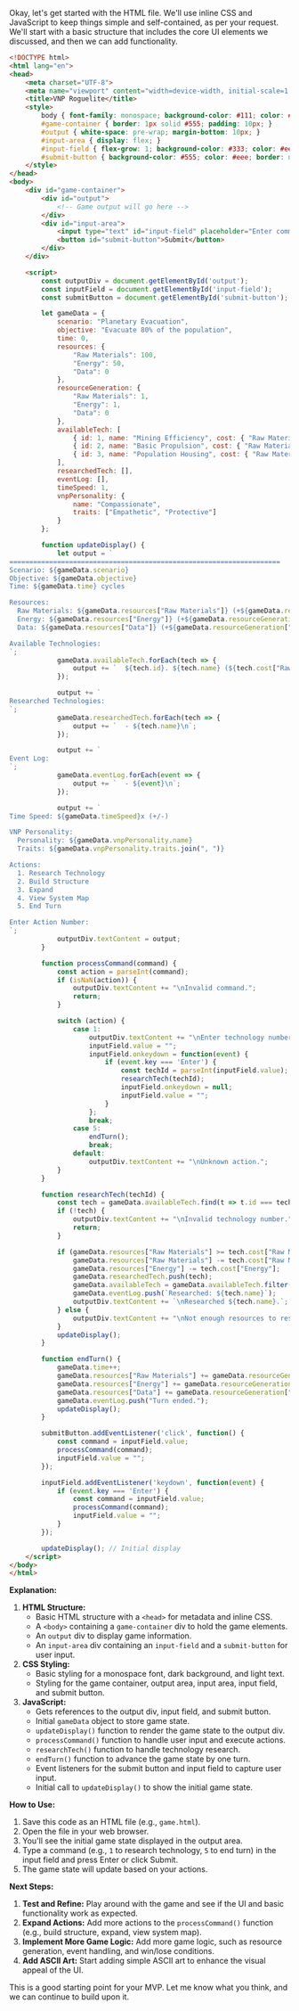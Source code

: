 Okay, let's get started with the HTML file. We'll use inline CSS and JavaScript to keep things simple and self-contained, as per your request. We'll start with a basic structure that includes the core UI elements we discussed, and then we can add functionality.

```html
<!DOCTYPE html>
<html lang="en">
<head>
    <meta charset="UTF-8">
    <meta name="viewport" content="width=device-width, initial-scale=1.0">
    <title>VNP Roguelite</title>
    <style>
        body { font-family: monospace; background-color: #111; color: #eee; margin: 20px; }
        #game-container { border: 1px solid #555; padding: 10px; }
        #output { white-space: pre-wrap; margin-bottom: 10px; }
        #input-area { display: flex; }
        #input-field { flex-grow: 1; background-color: #333; color: #eee; border: none; padding: 5px; }
        #submit-button { background-color: #555; color: #eee; border: none; padding: 5px 10px; cursor: pointer; }
    </style>
</head>
<body>
    <div id="game-container">
        <div id="output">
            <!-- Game output will go here -->
        </div>
        <div id="input-area">
            <input type="text" id="input-field" placeholder="Enter command">
            <button id="submit-button">Submit</button>
        </div>
    </div>

    <script>
        const outputDiv = document.getElementById('output');
        const inputField = document.getElementById('input-field');
        const submitButton = document.getElementById('submit-button');

        let gameData = {
            scenario: "Planetary Evacuation",
            objective: "Evacuate 80% of the population",
            time: 0,
            resources: {
                "Raw Materials": 100,
                "Energy": 50,
                "Data": 0
            },
            resourceGeneration: {
                "Raw Materials": 1,
                "Energy": 1,
                "Data": 0
            },
            availableTech: [
                { id: 1, name: "Mining Efficiency", cost: { "Raw Materials": 50, "Energy": 20 } },
                { id: 2, name: "Basic Propulsion", cost: { "Raw Materials": 100, "Energy": 50 } },
                { id: 3, name: "Population Housing", cost: { "Raw Materials": 80, "Energy": 40 } }
            ],
            researchedTech: [],
            eventLog: [],
            timeSpeed: 1,
            vnpPersonality: {
                name: "Compassionate",
                traits: ["Empathetic", "Protective"]
            }
        };

        function updateDisplay() {
            let output = `
====================================================================
Scenario: ${gameData.scenario}
Objective: ${gameData.objective}
Time: ${gameData.time} cycles

Resources:
  Raw Materials: ${gameData.resources["Raw Materials"]} (+${gameData.resourceGeneration["Raw Materials"]}/cycle)
  Energy: ${gameData.resources["Energy"]} (+${gameData.resourceGeneration["Energy"]}/cycle)
  Data: ${gameData.resources["Data"]} (+${gameData.resourceGeneration["Data"]}/cycle)

Available Technologies:
`;
            gameData.availableTech.forEach(tech => {
                output += `  ${tech.id}. ${tech.name} (${tech.cost["Raw Materials"]} Raw Materials, ${tech.cost["Energy"]} Energy)\n`;
            });

            output += `
Researched Technologies:
`;
            gameData.researchedTech.forEach(tech => {
                output += `  - ${tech.name}\n`;
            });

            output += `
Event Log:
`;
            gameData.eventLog.forEach(event => {
                output += `  - ${event}\n`;
            });

            output += `
Time Speed: ${gameData.timeSpeed}x (+/-)

VNP Personality:
  Personality: ${gameData.vnpPersonality.name}
  Traits: ${gameData.vnpPersonality.traits.join(", ")}

Actions:
  1. Research Technology
  2. Build Structure
  3. Expand
  4. View System Map
  5. End Turn

Enter Action Number:
`;
            outputDiv.textContent = output;
        }

        function processCommand(command) {
            const action = parseInt(command);
            if (isNaN(action)) {
                outputDiv.textContent += "\nInvalid command.";
                return;
            }

            switch (action) {
                case 1:
                    outputDiv.textContent += "\nEnter technology number to research: ";
                    inputField.value = "";
                    inputField.onkeydown = function(event) {
                        if (event.key === 'Enter') {
                            const techId = parseInt(inputField.value);
                            researchTech(techId);
                            inputField.onkeydown = null;
                            inputField.value = "";
                        }
                    };
                    break;
                case 5:
                    endTurn();
                    break;
                default:
                    outputDiv.textContent += "\nUnknown action.";
            }
        }

        function researchTech(techId) {
            const tech = gameData.availableTech.find(t => t.id === techId);
            if (!tech) {
                outputDiv.textContent += "\nInvalid technology number.";
                return;
            }

            if (gameData.resources["Raw Materials"] >= tech.cost["Raw Materials"] && gameData.resources["Energy"] >= tech.cost["Energy"]) {
                gameData.resources["Raw Materials"] -= tech.cost["Raw Materials"];
                gameData.resources["Energy"] -= tech.cost["Energy"];
                gameData.researchedTech.push(tech);
                gameData.availableTech = gameData.availableTech.filter(t => t.id !== techId);
                gameData.eventLog.push(`Researched: ${tech.name}`);
                outputDiv.textContent += `\nResearched ${tech.name}.`;
            } else {
                outputDiv.textContent += "\nNot enough resources to research this technology.";
            }
            updateDisplay();
        }

        function endTurn() {
            gameData.time++;
            gameData.resources["Raw Materials"] += gameData.resourceGeneration["Raw Materials"];
            gameData.resources["Energy"] += gameData.resourceGeneration["Energy"];
            gameData.resources["Data"] += gameData.resourceGeneration["Data"];
            gameData.eventLog.push("Turn ended.");
            updateDisplay();
        }

        submitButton.addEventListener('click', function() {
            const command = inputField.value;
            processCommand(command);
            inputField.value = "";
        });

        inputField.addEventListener('keydown', function(event) {
            if (event.key === 'Enter') {
                const command = inputField.value;
                processCommand(command);
                inputField.value = "";
            }
        });

        updateDisplay(); // Initial display
    </script>
</body>
</html>
```

**Explanation:**

1.  **HTML Structure:**
    *   Basic HTML structure with a `<head>` for metadata and inline CSS.
    *   A `<body>` containing a `game-container` div to hold the game elements.
    *   An `output` div to display game information.
    *   An `input-area` div containing an `input-field` and a `submit-button` for user input.
2.  **CSS Styling:**
    *   Basic styling for a monospace font, dark background, and light text.
    *   Styling for the game container, output area, input area, input field, and submit button.
3.  **JavaScript:**
    *   Gets references to the output div, input field, and submit button.
    *   Initial `gameData` object to store game state.
    *   `updateDisplay()` function to render the game state to the output div.
    *   `processCommand()` function to handle user input and execute actions.
    *   `researchTech()` function to handle technology research.
    *   `endTurn()` function to advance the game state by one turn.
    *   Event listeners for the submit button and input field to capture user input.
    *   Initial call to `updateDisplay()` to show the initial game state.

**How to Use:**

1.  Save this code as an HTML file (e.g., `game.html`).
2.  Open the file in your web browser.
3.  You'll see the initial game state displayed in the output area.
4.  Type a command (e.g., `1` to research technology, `5` to end turn) in the input field and press Enter or click Submit.
5.  The game state will update based on your actions.

**Next Steps:**

1.  **Test and Refine:** Play around with the game and see if the UI and basic functionality work as expected.
2.  **Expand Actions:** Add more actions to the `processCommand()` function (e.g., build structure, expand, view system map).
3.  **Implement More Game Logic:** Add more game logic, such as resource generation, event handling, and win/lose conditions.
4.  **Add ASCII Art:** Start adding simple ASCII art to enhance the visual appeal of the UI.

This is a good starting point for your MVP. Let me know what you think, and we can continue to build upon it.
